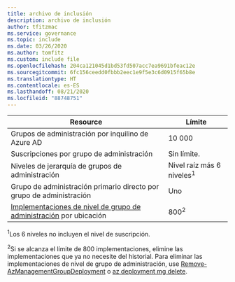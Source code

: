 ```yaml
---
title: archivo de inclusión
description: archivo de inclusión
author: tfitzmac
ms.service: governance
ms.topic: include
ms.date: 03/26/2020
ms.author: tomfitz
ms.custom: include file
ms.openlocfilehash: 204ca121045d1bd53fd507acc7ea9691bfeac12e
ms.sourcegitcommit: 6fc156ceedd0fbbb2eec1e9f5e3c6d0915f65b8e
ms.translationtype: HT
ms.contentlocale: es-ES
ms.lasthandoff: 08/21/2020
ms.locfileid: "88748751"
---
```

| Resource | Límite |
| --- | --- |
| Grupos de administración por inquilino de Azure AD | 10 000 |
| Suscripciones por grupo de administración | Sin límite. |
| Niveles de jerarquía de grupos de administración | Nivel raíz más 6 niveles<sup>1</sup> |
| Grupo de administración primario directo por grupo de administración | Uno |
| [Implementaciones de nivel de grupo de administración](../articles/azure-resource-manager/templates/deploy-to-management-group.md) por ubicación | 800<sup>2</sup> |

<sup>1</sup>Los 6 niveles no incluyen el nivel de suscripción.

<sup>2</sup>Si se alcanza el límite de 800 implementaciones, elimine las implementaciones que ya no necesite del historial. Para eliminar las implementaciones de nivel de grupo de administración, use [Remove-AzManagementGroupDeployment](/powershell/module/az.resources/Remove-AzManagementGroupDeployment) o [az deployment mg delete](/cli/azure/deployment/mg?view=azure-cli-latest#az-deployment-mg-delete).
